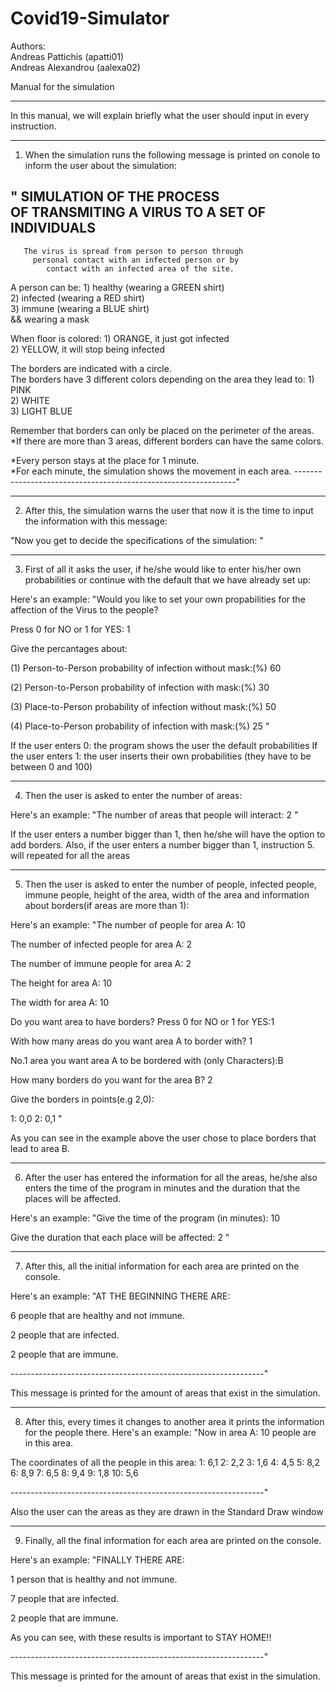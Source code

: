# Covid19-Simulator

Authors: 
<br />Andreas Pattichis (apatti01) <br />
Andreas Alexandrou (aalexa02)

Manual for the simulation
*************************
In this manual, we will explain briefly what the user should input in every instruction.

******************************************************************************************
1. When the simulation runs the following message is printed on conole to inform the user 
   about the simulation:

"                  SIMULATION OF THE PROCESS                  
         OF TRANSMITING A VIRUS TO A SET OF INDIVIDUALS        
---------------------------------------------------------------
       The virus is spread from person to person through       
         personal contact with an infected person or by        
            contact with an infected area of the site.       

A person can be: 1) healthy  (wearing a GREEN shirt)          
                 2) infected (wearing a RED shirt)              
                 3) immune   (wearing a BLUE shirt)          
                 && wearing a mask                         

When floor is colored: 1) ORANGE, it just got infected         
                       2) YELLOW, it will stop being infected

The borders are indicated with a circle.                       
The borders have 3 different colors depending on the area they 
lead to:               1) PINK                                 
                       2) WHITE                                
                       3) LIGHT BLUE                           

Remember that borders can only be placed on the perimeter of the
areas.
*If there are more than 3 areas, different borders can have the 
same colors.                                                 

*Every person stays at the place for 1 minute.                 
*For each minute, the simulation shows the movement in each area.
---------------------------------------------------------------"

******************************************************************************************
2. After this, the simulation warns the user that now it is the time to input the information
   with this message:

"Now you get to decide the specifications of the simulation: "

******************************************************************************************
3. First of all it asks the user, if he/she would like to enter his/her own probabilities
   or continue with the default that we have already set up:

Here's an example:
"Would you like to set your own propabilities for the affection 
 of the Virus to the people?

 Press 0 for NO or 1 for YES: 1

 Give the percantages about:

 (1) Person-to-Person probability of infection without mask:(%) 60

 (2) Person-to-Person probability of infection with mask:(%) 30

 (3) Place-to-Person probability of infection without mask:(%) 50

 (4) Place-to-Person probability of infection with mask:(%) 25 "

If the user enters 0: the program shows the user the default probabilities
If the user enters 1: the user inserts their own probabilities (they have to be between 0
                      and 100)

******************************************************************************************
4. Then the user is asked to enter the number of areas:
 
Here's an example:
"The number of areas that people will interact: 2 "

If the user enters a number bigger than 1, then he/she will have the option to add borders.
Also, if the user enters a number bigger than 1, instruction 5. will repeated for all the areas

******************************************************************************************
5. Then the user is asked to enter the number of people, infected people, immune people, 
   height of the area, width of the area and information about borders(if areas are more than 1):

Here's an example:
"The number of people for area A: 10

 The number of infected people for area A: 2

 The number of immune people for area A: 2

 The height for area A: 10

 The width for area A: 10

 Do you want area  to have borders?
 Press 0 for NO or 1 for YES:1

 With how many areas do you want area A to border with? 1

 No.1 area you want area A to be bordered with (only Characters):B

 How many borders do you want for the area B? 2

 Give the borders in points(e.g 2,0): 

 1: 0,0
 2: 0,1 "

As you can see in the example above the user chose to place borders that lead to area B.

******************************************************************************************
6. After the user has entered the information for all the areas, he/she also enters the time
   of the program in minutes and the duration that the places will be affected.

Here's an example:
"Give the time of the program (in minutes): 10

 Give the duration that each place will be affected: 2 "

******************************************************************************************
7. After this, all the initial information for each area are printed on the console.

Here's an example:
"AT THE BEGINNING THERE ARE: 

 6 people that are healthy and not immune.

 2 people that are infected.

 2 people that are immune.

 ---------------------------------------------------------------"

This message is printed for the amount of areas that exist in the simulation. 

******************************************************************************************
8. After this, every times it changes to another area it prints the information for the people there.
Here's an example:
"Now in area A: 
 10 people are in this area.

 The coordinates of all the people in this area: 
 1: 6,1
 2: 2,2
 3: 1,6
 4: 4,5
 5: 8,2
 6: 8,9
 7: 6,5
 8: 9,4
 9: 1,8
 10: 5,6

 ---------------------------------------------------------------"

Also the user can the areas as they are drawn in the Standard Draw window

******************************************************************************************
9. Finally, all the final information for each area are printed on the console.

Here's an example:
"FINALLY THERE ARE:

 1 person that is healthy and not immune.

 7 people that are infected.

 2 people that are immune.

 As you can see, with these results is important to STAY HOME!!

---------------------------------------------------------------"

This message is printed for the amount of areas that exist in the simulation. 
